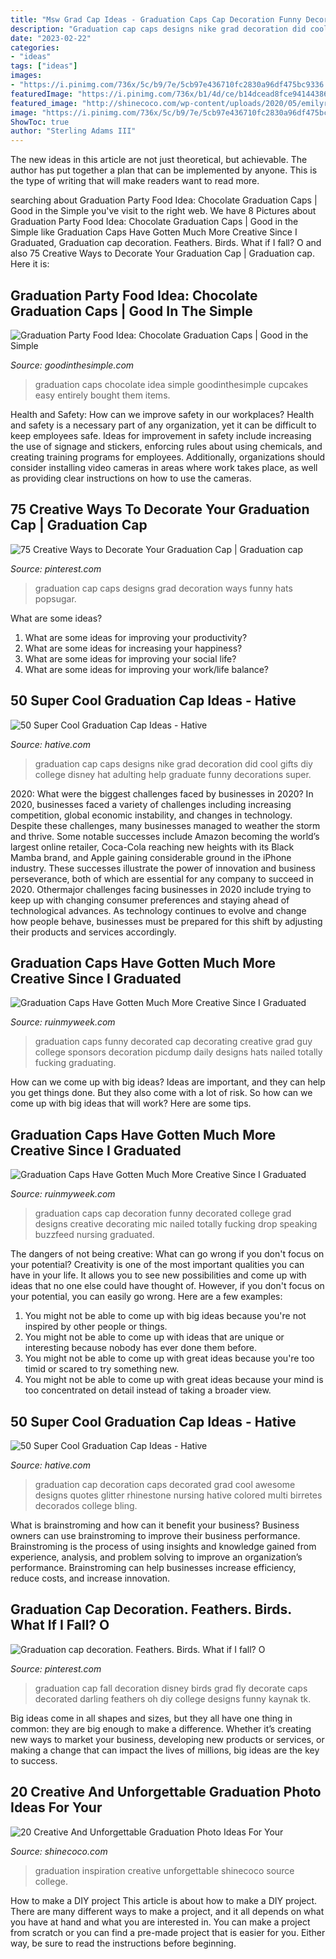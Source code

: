 ```yaml
---
title: "Msw Grad Cap Ideas - Graduation Caps Cap Decoration Funny Decorated College Grad Designs Creative Decorating Mic Nailed Totally Fucking Drop Speaking Buzzfeed Nursing Graduated"
description: "Graduation cap caps designs nike grad decoration did cool gifts diy college disney hat adulting help graduate funny decorations super"
date: "2023-02-22"
categories:
- "ideas"
tags: ["ideas"]
images:
- "https://i.pinimg.com/736x/5c/b9/7e/5cb97e436710fc2830a96df475bc9336.jpg"
featuredImage: "https://i.pinimg.com/736x/b1/4d/ce/b14dcead8fce941443860f945b29fbd9.jpg"
featured_image: "http://shinecoco.com/wp-content/uploads/2020/05/emilyrummel.com_.jpg"
image: "https://i.pinimg.com/736x/5c/b9/7e/5cb97e436710fc2830a96df475bc9336.jpg"
ShowToc: true
author: "Sterling Adams III"
---
```



The new ideas in this article are not just theoretical, but achievable. The author has put together a plan that can be implemented by anyone. This is the type of writing that will make readers want to read more.

	

		
searching about Graduation Party Food Idea: Chocolate Graduation Caps | Good in the Simple you've visit to the right web. We have 8 Pictures about Graduation Party Food Idea: Chocolate Graduation Caps | Good in the Simple like Graduation Caps Have Gotten Much More Creative Since I Graduated, Graduation cap decoration. Feathers. Birds. What if I fall? O and also 75 Creative Ways to Decorate Your Graduation Cap | Graduation cap. Here it is:
		
    
## Graduation Party Food Idea: Chocolate Graduation Caps | Good In The Simple

<img loading=lazy src="https://www.goodinthesimple.com/wp-content/uploads/2018/03/chocolate-graduation-caps.jpg" onerror="this.onerror=null;this.src='https://tse4.mm.bing.net/th?id=OIP.9UuHagmMWMA7RV0uP6Z-BAHaN8&amp;pid=15.1';" alt="Graduation Party Food Idea: Chocolate Graduation Caps | Good in the Simple">

_Source: goodinthesimple.com_

>graduation caps chocolate idea simple goodinthesimple cupcakes easy entirely bought them items. 

	

Health and Safety: How can we improve safety in our workplaces?
Health and safety is a necessary part of any organization, yet it can be difficult to keep employees safe. Ideas for improvement in safety include increasing the use of signage and stickers, enforcing rules about using chemicals, and creating training programs for employees. Additionally, organizations should consider installing video cameras in areas where work takes place, as well as providing clear instructions on how to use the cameras.

    
## 75 Creative Ways To Decorate Your Graduation Cap | Graduation Cap

<img loading=lazy src="https://i.pinimg.com/736x/b1/4d/ce/b14dcead8fce941443860f945b29fbd9.jpg" onerror="this.onerror=null;this.src='https://tse3.mm.bing.net/th?id=OIP._5rBLDG1YS0CrIqI0ujUlQHaJQ&amp;pid=15.1';" alt="75 Creative Ways to Decorate Your Graduation Cap | Graduation cap">

_Source: pinterest.com_

>graduation cap caps designs grad decoration ways funny hats popsugar. 

	

What are some ideas?
1. What are some ideas for improving your productivity? 
2. What are some ideas for increasing your happiness? 
3. What are some ideas for improving your social life? 
4. What are some ideas for improving your work/life balance?

    
## 50 Super Cool Graduation Cap Ideas - Hative

<img loading=lazy src="https://hative.com/wp-content/uploads/2016/04/graduation-caps/50-super-cool-graduation-cap-ideas.jpg" onerror="this.onerror=null;this.src='https://tse2.mm.bing.net/th?id=OIP.Oo9AMMZxfe2fd3FYFlBc_gHaJ4&amp;pid=15.1';" alt="50 Super Cool Graduation Cap Ideas - Hative">

_Source: hative.com_

>graduation cap caps designs nike grad decoration did cool gifts diy college disney hat adulting help graduate funny decorations super. 

	

2020: What were the biggest challenges faced by businesses in 2020?
In 2020, businesses faced a variety of challenges including increasing competition, global economic instability, and changes in technology. Despite these challenges, many businesses managed to weather the storm and thrive. Some notable successes include Amazon becoming the world’s largest online retailer, Coca-Cola reaching new heights with its Black Mamba brand, and Apple gaining considerable ground in the iPhone industry.
These successes illustrate the power of innovation and business perseverance, both of which are essential for any company to succeed in 2020. Othermajor challenges facing businesses in 2020 include trying to keep up with changing consumer preferences and staying ahead of technological advances. As technology continues to evolve and change how people behave, businesses must be prepared for this shift by adjusting their products and services accordingly.

    
## Graduation Caps Have Gotten Much More Creative Since I Graduated

<img loading=lazy src="http://ruinmyweek.com/wp-content/uploads/2016/05/funny-photos-of-funny-graduation-caps-decorated-graduation-caps-sponsors.jpg" onerror="this.onerror=null;this.src='https://tse3.mm.bing.net/th?id=OIP.-AGFaD1rlaJgjDNQifGX2wHaHa&amp;pid=15.1';" alt="Graduation Caps Have Gotten Much More Creative Since I Graduated">

_Source: ruinmyweek.com_

>graduation caps funny decorated cap decorating creative grad guy college sponsors decoration picdump daily designs hats nailed totally fucking graduating. 

	

How can we come up with big ideas?
Ideas are important, and they can help you get things done. But they also come with a lot of risk. So how can we come up with big ideas that will work? Here are some tips.

    
## Graduation Caps Have Gotten Much More Creative Since I Graduated

<img loading=lazy src="https://ruinmyweek.com/wp-content/uploads/2016/05/funny-photos-of-funny-graduation-caps-decorated-graduation-caps-mic-drop.jpg" onerror="this.onerror=null;this.src='https://tse4.mm.bing.net/th?id=OIP.-pqBeX522s7e8sGtTvuEhAHaJ4&amp;pid=15.1';" alt="Graduation Caps Have Gotten Much More Creative Since I Graduated">

_Source: ruinmyweek.com_

>graduation caps cap decoration funny decorated college grad designs creative decorating mic nailed totally fucking drop speaking buzzfeed nursing graduated. 

	

The dangers of not being creative: What can go wrong if you don't focus on your potential?
Creativity is one of the most important qualities you can have in your life. It allows you to see new possibilities and come up with ideas that no one else could have thought of. However, if you don't focus on your potential, you can easily go wrong. Here are a few examples: 
1) You might not be able to come up with big ideas because you're not inspired by other people or things. 
2) You might not be able to come up with ideas that are unique or interesting because nobody has ever done them before. 
3) You might not be able to come up with great ideas because you're too timid or scared to try something new. 
4) You might not be able to come up with great ideas because your mind is too concentrated on detail instead of taking a broader view.

    
## 50 Super Cool Graduation Cap Ideas - Hative

<img loading=lazy src="https://hative.com/wp-content/uploads/2016/04/graduation-caps/32-super-cool-graduation-cap-ideas.jpg" onerror="this.onerror=null;this.src='https://tse4.mm.bing.net/th?id=OIP.P-MrjIZhasIKyjuRc1zZcAHaHa&amp;pid=15.1';" alt="50 Super Cool Graduation Cap Ideas - Hative">

_Source: hative.com_

>graduation cap decoration caps decorated grad cool awesome designs quotes glitter rhinestone nursing hative colored multi birretes decorados college bling. 

	

What is brainstroming and how can it benefit your business?
Business owners can use brainstroming to improve their business performance. Brainstroming is the process of using insights and knowledge gained from experience, analysis, and problem solving to improve an organization’s performance. Brainstroming can help businesses increase efficiency, reduce costs, and increase innovation.

    
## Graduation Cap Decoration. Feathers. Birds. What If I Fall? O

<img loading=lazy src="https://i.pinimg.com/736x/5c/b9/7e/5cb97e436710fc2830a96df475bc9336.jpg" onerror="this.onerror=null;this.src='https://tse4.mm.bing.net/th?id=OIP._HqgvHWAYuLnEUAW2_08NwHaJ3&amp;pid=15.1';" alt="Graduation cap decoration. Feathers. Birds. What if I fall? O">

_Source: pinterest.com_

>graduation cap fall decoration disney birds grad fly decorate caps decorated darling feathers oh diy college designs funny kaynak tk. 

	

Big ideas come in all shapes and sizes, but they all have one thing in common: they are big enough to make a difference. Whether it’s creating new ways to market your business, developing new products or services, or making a change that can impact the lives of millions, big ideas are the key to success.

    
## 20 Creative And Unforgettable Graduation Photo Ideas For Your

<img loading=lazy src="http://shinecoco.com/wp-content/uploads/2020/05/emilyrummel.com_.jpg" onerror="this.onerror=null;this.src='https://tse2.mm.bing.net/th?id=OIP.G5bzhhLFFvWNyeBgZioceAHaLF&amp;pid=15.1';" alt="20 Creative And Unforgettable Graduation Photo Ideas For Your">

_Source: shinecoco.com_

>graduation inspiration creative unforgettable shinecoco source college. 

	

How to make a DIY project
This article is about how to make a DIY project. There are many different ways to make a project, and it all depends on what you have at hand and what you are interested in. You can make a project from scratch or you can find a pre-made project that is easier for you. Either way, be sure to read the instructions before beginning.

